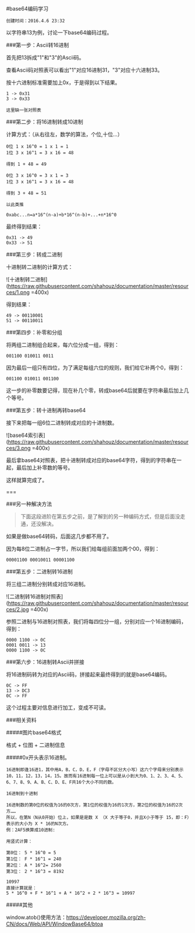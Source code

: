
#base64编码学习

	创建时间：2016.4.6 23:32

以字符串13为例，讨论一下base64编码过程。

###第一步：Ascii转16进制

首先把13拆成"1"和"3"的Ascii码。

查看Ascii码对照表可以看出"1"对应16进制31，"3"对应十六进制33。

按十六进制标准需要加上0x，于是得到以下结果。

```
1 -> 0x31
3 -> 0x33
```

`这里缺一张对照表`

###第二步：将16进制转成10进制

计算方式：（从右往左，数学的算法，个位,十位...）

```
0位 1 x 16^0 = 1 x 1 = 1
1位 3 x 16^1 = 3 x 16 = 48

得到 1 + 48 = 49

0位 3 x 16^0 = 3 x 1 = 3
1位 3 x 16^1 = 3 x 16 = 48

得到 3 + 48 = 51

以此类推

0xabc...n=a*16^(n-a)+b*16^(n-b)+...+n*16^0
````

最终得到结果：

```
0x31 -> 49
0x33 -> 51
```

###第三步：转成二进制

十进制转二进制的计算方式：

![十进制转二进制](https://raw.githubusercontent.com/shahouz/documentation/master/resources/1.png =400x)

得到结果：

```
49 -> 00110001
51 -> 00110011
```

###第四步：补零和分组

将两组二进制组合起来，每六位分成一组，得到：

`001100 010011 0011`

因为最后一组只有四位，为了满足每组六位的规则，我们给它补两个0，得到：

`001100 010011 001100`

这一步的补零数要记得，现在补几个零，转成base64后就要在字符串最后加上几个等号。

###第五步：转十进制再转base64

接下来把每一组6位二进制转成对应的十进制数。

![base64索引表](https://raw.githubusercontent.com/shahouz/documentation/master/resources/3.png =400x)

最后拿base64对照表，把十进制转成对应的base64字符，得到的字符串在一起，最后加上补零数的等号。

这样就算完成了。

===

###另一种解决方法

>下面这段进阶在第五步之前，是了解到的另一种编码方式，但是后面没走通，还没解决。

如果是做base64转码，后面这几步都不用了。

因为每8位二进制占一字节，所以我们给每组前面加两个00，得到：

`00001100 00010011 00001100`

###第五步：二进制转16进制

将三组二进制分别转成对应16进制。

![二进制转16进制对照表](https://raw.githubusercontent.com/shahouz/documentation/master/resources/2.jpg =400x)

参照二进制与16进制对照表，我们将每四位分一组，分别对应一个16进制编码，得到：

```
0000 1100 -> 0C
0001 0011 -> 13
0000 1100 -> 0C
```

###第六步：16进制转Ascii并拼接

将16进制码转为对应的Ascii码，拼接起来最终得到的就是base64编码。

```
0C -> FF
13 -> DC3
0C -> FF
```

这个过程主要对信息进行加工，变成不可读。

###相关资料

#####图片base64格式

格式 + 位图 + 二进制信息


#####0x开头表示16进制。

```
16进制即逢16进1，其中用A，B，C，D，E，F（字母不区分大小写）这六个字母来分别表示10，11，12，13，14，15。故而有16进制每一位上可以是从小到大为0、1、2、3、4、5、6、7、8、9、A、B、C、D、E、F共16个大小不同的数。

16进制到十进制

16进制数的第0位的权值为16的0次方，第1位的权值为16的1次方，第2位的权值为16的2次方……
所以，在第N（N从0开始）位上，如果是是数 X （X 大于等于0，并且X小于等于 15，即：F）表示的大小为 X * 16的N次方。
例：2AF5换算成10进制:

用竖式计算：

第0位： 5 * 16^0 = 5
第1位： F * 16^1 = 240
第2位： A * 16^2= 2560
第3位： 2 * 16^3 = 8192

10997
直接计算就是：
5 * 16^0 + F * 16^1 + A * 16^2 + 2 * 16^3 = 10997
```

#####其他

window.atob()使用方法：https://developer.mozilla.org/zh-CN/docs/Web/API/WindowBase64/btoa
